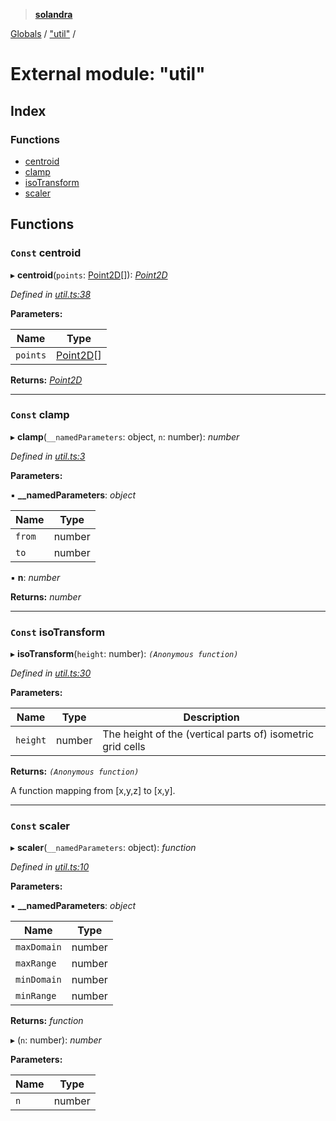 > **[solandra](../README.md)**

[Globals](../README.md) / ["util"](_util_.md) /

# External module: "util"

## Index

### Functions

* [centroid](_util_.md#const-centroid)
* [clamp](_util_.md#const-clamp)
* [isoTransform](_util_.md#const-isotransform)
* [scaler](_util_.md#const-scaler)

## Functions

### `Const` centroid

▸ **centroid**(`points`: [Point2D](_types_sol_.md#point2d)[]): *[Point2D](_types_sol_.md#point2d)*

*Defined in [util.ts:38](https://github.com/jamesporter/solandra/blob/511cfc3/src/lib/util.ts#L38)*

**Parameters:**

Name | Type |
------ | ------ |
`points` | [Point2D](_types_sol_.md#point2d)[] |

**Returns:** *[Point2D](_types_sol_.md#point2d)*

___

### `Const` clamp

▸ **clamp**(`__namedParameters`: object, `n`: number): *number*

*Defined in [util.ts:3](https://github.com/jamesporter/solandra/blob/511cfc3/src/lib/util.ts#L3)*

**Parameters:**

▪ **__namedParameters**: *object*

Name | Type |
------ | ------ |
`from` | number |
`to` | number |

▪ **n**: *number*

**Returns:** *number*

___

### `Const` isoTransform

▸ **isoTransform**(`height`: number): *`(Anonymous function)`*

*Defined in [util.ts:30](https://github.com/jamesporter/solandra/blob/511cfc3/src/lib/util.ts#L30)*

**Parameters:**

Name | Type | Description |
------ | ------ | ------ |
`height` | number | The height of the (vertical parts of) isometric grid cells |

**Returns:** *`(Anonymous function)`*

A function mapping from [x,y,z] to [x,y].

___

### `Const` scaler

▸ **scaler**(`__namedParameters`: object): *function*

*Defined in [util.ts:10](https://github.com/jamesporter/solandra/blob/511cfc3/src/lib/util.ts#L10)*

**Parameters:**

▪ **__namedParameters**: *object*

Name | Type |
------ | ------ |
`maxDomain` | number |
`maxRange` | number |
`minDomain` | number |
`minRange` | number |

**Returns:** *function*

▸ (`n`: number): *number*

**Parameters:**

Name | Type |
------ | ------ |
`n` | number |